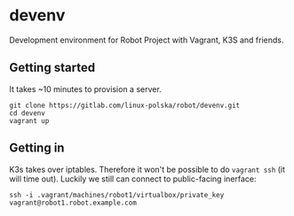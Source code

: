 # devenv

Development environment for Robot Project with Vagrant, K3S and friends.

## Getting started

It takes ~10 minutes to provision a server.

```
git clone https://gitlab.com/linux-polska/robot/devenv.git
cd devenv
vagrant up
```

## Getting in

K3s takes over iptables. Therefore it won't be possible to do ```vagrant ssh``` (it will time out). Luckily we still can connect to public-facing inerface:

```
ssh -i .vagrant/machines/robot1/virtualbox/private_key vagrant@robot1.robot.example.com
```
